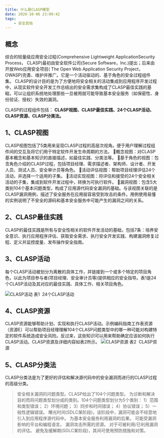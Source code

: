 ```yaml
---
title: 什么是CLASP模型
date: 2020-10-06 23:09:42
tags:
    - 安全其他
---
```



## 概念
综合的轻量级应用安全过程(Comprehensive Lightweight ApplicationSecurity Process， CLASP)最初由安全软件公司(Secure Software，Inc.)提出；后来由开放Web应用安全项目( The Open Web Application Security Project，OWASP)完善、维护并推广。它是一个活动驱动的、基于角色的安全过程组件集。
CLASP的设计目的是为了方便地将安全相关的活动集成到应用程序开发过程中，从现实软件安全开发工作总结出的安全需求集构成了CLASP最佳实践的基础，可以让组织系统地处理那些一旦被用就可能导致基本安全服务（如保密性、身份验证、授权）失效的漏洞。
<!--more-->

CLASP的过程组件包括：
**CLASP视图、CLASP最佳实践、24个CLASP活动、CLASP资源、CLASP分类法。**

## 1、CLASP视图
CLASP视图包括了5类用来呈现CLASP过程的高层次视角。便于用户理解过程组件间的交互及将它们用于特定软件开发生命周期的方法。
概念视图：对CLASP基本概念和基本知识的直接描述，如最佳实践、分类法等。
基于角色的视图：包含角色介绍的CLASP过程，包括项目经理、需求描述者、架构师、设计者、开发人员、测试人员、安全审计员等角色。
活动评估视图：帮助项目经理评估24个活动，并选择一个适用的子集。
活动实现视图：将评估和接受的24个安全相关活动的子集，集成到软件开发过程中，转换为可执行软件。
漏洞视图：包含5大类别104个基本问题类型，构成了应用源代码安全漏洞的基础。与该视图关联的是CLASP漏洞用例，描述了安全服务在应用层容易受到攻击的条件。用例使用易懂的实例说明了不安全的源码和基本安全服务中可能产生的漏洞之间的关系。
## 2、CLASP最佳实践
CLASP的最佳实践是所有与安全性相关的软件开发活动的基础，包括7条：培养安全意识、执行应用程序评估、获取安全需求、执行安全开发实践、构建漏洞修复过程、定义并监控度量、发布操作安全指南。
## 3、CLASP活动
每个CLASP活动被划分为离散的具体工作，并链接到一个或多个特定的项目角色，以此为项目参与者(项目经理、安全审计员等)提供相应的安全指导。表1是24个CLASP活动及其对应的最佳实践、具体工作、相关项目角色。

![CLASP活动](CLASP活动.jpg)
表1  24个CLASP活动
## 4、CLASP资源
CLASP资源能够帮助计划、实现和执行CLASP活动。示例编码指南工作表资源（资源E）可以帮助项目经理理解104个CLASP问题类型中的哪一种可能对构建特定的软件系统造成安全风险。反过来，这些知识可以用来帮助确定应该如何执行CLASP活动。CLASP资源及详细内容如表2所示。
![CLASP资源](CLASP资源.png)
表2  CLASP资源
## 5、CLASP分类法
CLASP分类法是为了更好的评估和解决源代码中的安全漏洞而进行的CLASP过程的高级分类。
>安全相关漏洞的问题类型。CLASP给出了104个问题类型。
为诊断和解决目的而将问题类型划分成的类别。104个问题类型划分为5个类别：
    1）范围和类型错误；
    2）环境问题；
    3）同步和时间错误；
    4）协议错误；
    5）一般性逻辑错误。
曝光时间(SDLC某阶段)，该阶段中，漏洞可能会不经意地引入到应用程序源代码中。
为基本安全服务利用漏洞的后果。
可能受漏洞影响的平台和编程语言。
漏洞攻击所需的资源。
对于可被利用/已利用漏洞的评估。
避免及缓解期(SDLC某阶段)，其间可使用预防措施和对策。
